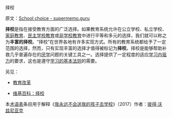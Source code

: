 择校

原文：[School choice - supermemo.guru](https://supermemo.guru/wiki/School_choice)

**择校**是指在接受教育方面的广泛选择。如果教育系统允许在公立学校、私立学校、[家庭教育](https://supermemo.guru/wiki/Homeschooling)、[民主学校教育](https://supermemo.guru/wiki/Democratic_school)或[非学校教育](https://supermemo.guru/wiki/Unschooling)中进行平等和多元的选择，我们就可以称之为**丰富的择校**。“择校”在世界各地有许多实现方式。所有的教育系统都给予了一定范围的选择，然而，只有实现丰富的选择才值得被标记为**择校**。择校是能够帮助补救几乎普遍存在的[厌学](https://supermemo.guru/wiki/Why_kids_hate_school%3F)问题的关键工具之一。选择提供了一定程度的适应[学习内驱力](https://supermemo.guru/wiki/Learn_drive)的要求，这也是遵守[学习的基本法则](https://supermemo.guru/wiki/Fundamental_law_of_learning)的需要。

另见：

- [教育改革](https://supermemo.guru/wiki/Grand_Education_Reform)

- [维基百科：择校](https://en.wikipedia.org/wiki/School_choice)

本[术语表](https://supermemo.guru/wiki/Glossary)条目用于解释《[我永远不会送我的孩子去学校](https://supermemo.guru/wiki/Problem_of_Schooling)》（2017）作者：[彼得·沃兹尼亚克](https://supermemo.guru/wiki/Piotr_Wozniak)